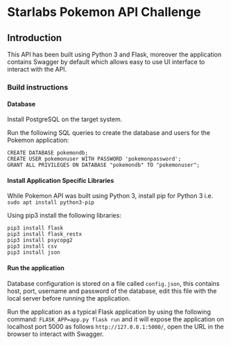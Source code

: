 # Starlabs Pokemon API Challenge
## Introduction
This API has been built using Python 3 and Flask, moreover the application contains Swagger by default which allows easy to use UI interface to interact with the API.

### Build instructions

#### Database
Install PostgreSQL on the target system.

Run the following SQL queries to create the database and users for the Pokemon application:

```
CREATE DATABASE pokemondb;
CREATE USER pokemonuser WITH PASSWORD 'pokemonpassword';
GRANT ALL PRIVILEGES ON DATABASE "pokemondb" TO "pokemonuser";
```

#### Install Application Specific Libraries
While Pokemon API was built using Python 3, install pip for Python 3 i.e. `sudo apt install python3-pip`

Using pip3 install the following libraries:

```
pip3 install flask
pip3 install flask_restx
pip3 install psycopg2
pip3 install csv
pip3 install json
```

#### Run the application

Database configuration is stored on a file called `config.json`, this contains host, port, username and password of the database, edit this file with the local server before running the application.

Run the application as a typical Flask application by using the following command: `FLASK_APP=app.py flask run` and it will expose the application on localhost port 5000 as follows `http://127.0.0.1:5000/`, open the URL in the browser to interact with Swagger.

